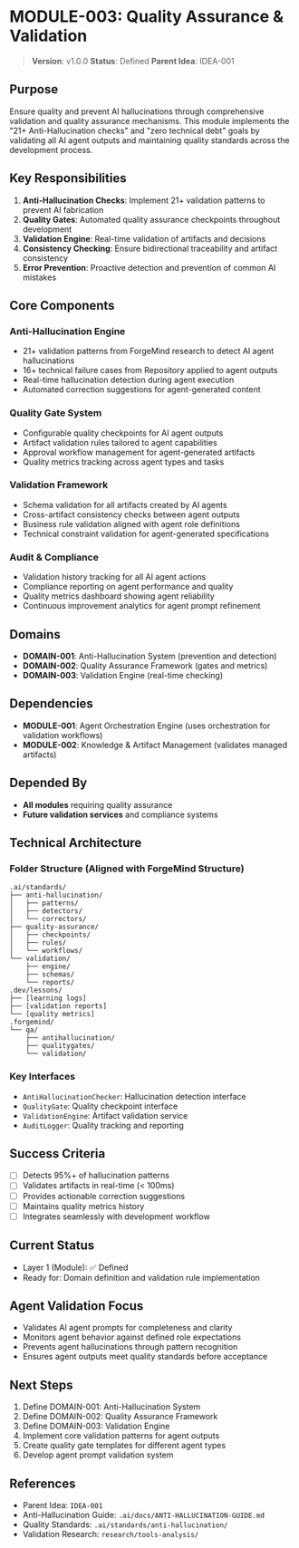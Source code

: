 # MODULE-003: Quality Assurance & Validation

> **Version**: v1.0.0
> **Status**: Defined
> **Parent Idea**: IDEA-001

## Purpose

Ensure quality and prevent AI hallucinations through comprehensive validation and quality assurance mechanisms. This module implements the "21+ Anti-Hallucination checks" and "zero technical debt" goals by validating all AI agent outputs and maintaining quality standards across the development process.

## Key Responsibilities

1. **Anti-Hallucination Checks**: Implement 21+ validation patterns to prevent AI fabrication
2. **Quality Gates**: Automated quality assurance checkpoints throughout development
3. **Validation Engine**: Real-time validation of artifacts and decisions
4. **Consistency Checking**: Ensure bidirectional traceability and artifact consistency
5. **Error Prevention**: Proactive detection and prevention of common AI mistakes

## Core Components

### Anti-Hallucination Engine

- 21+ validation patterns from ForgeMind research to detect AI agent hallucinations
- 16+ technical failure cases from Repository applied to agent outputs
- Real-time hallucination detection during agent execution
- Automated correction suggestions for agent-generated content

### Quality Gate System

- Configurable quality checkpoints for AI agent outputs
- Artifact validation rules tailored to agent capabilities
- Approval workflow management for agent-generated artifacts
- Quality metrics tracking across agent types and tasks

### Validation Framework

- Schema validation for all artifacts created by AI agents
- Cross-artifact consistency checks between agent outputs
- Business rule validation aligned with agent role definitions
- Technical constraint validation for agent-generated specifications

### Audit & Compliance

- Validation history tracking for all AI agent actions
- Compliance reporting on agent performance and quality
- Quality metrics dashboard showing agent reliability
- Continuous improvement analytics for agent prompt refinement

## Domains

- **DOMAIN-001**: Anti-Hallucination System (prevention and detection)
- **DOMAIN-002**: Quality Assurance Framework (gates and metrics)
- **DOMAIN-003**: Validation Engine (real-time checking)

## Dependencies

- **MODULE-001**: Agent Orchestration Engine (uses orchestration for validation workflows)
- **MODULE-002**: Knowledge & Artifact Management (validates managed artifacts)

## Depended By

- **All modules** requiring quality assurance
- **Future validation services** and compliance systems

## Technical Architecture

### Folder Structure (Aligned with ForgeMind Structure)
```
.ai/standards/
├── anti-hallucination/
│   ├── patterns/
│   ├── detectors/
│   └── correctors/
├── quality-assurance/
│   ├── checkpoints/
│   ├── rules/
│   └── workflows/
└── validation/
    ├── engine/
    ├── schemas/
    └── reports/
.dev/lessons/
├── [learning logs]
├── [validation reports]
└── [quality metrics]
.forgemind/
└── qa/
    ├── antihallucination/
    ├── qualitygates/
    └── validation/
```

### Key Interfaces
- `AntiHallucinationChecker`: Hallucination detection interface
- `QualityGate`: Quality checkpoint interface
- `ValidationEngine`: Artifact validation service
- `AuditLogger`: Quality tracking and reporting

## Success Criteria

- [ ] Detects 95%+ of hallucination patterns
- [ ] Validates artifacts in real-time (< 100ms)
- [ ] Provides actionable correction suggestions
- [ ] Maintains quality metrics history
- [ ] Integrates seamlessly with development workflow

## Current Status

- Layer 1 (Module): ✅ Defined
- Ready for: Domain definition and validation rule implementation

## Agent Validation Focus

- Validates AI agent prompts for completeness and clarity
- Monitors agent behavior against defined role expectations
- Prevents agent hallucinations through pattern recognition
- Ensures agent outputs meet quality standards before acceptance

## Next Steps

1. Define DOMAIN-001: Anti-Hallucination System
2. Define DOMAIN-002: Quality Assurance Framework
3. Define DOMAIN-003: Validation Engine
4. Implement core validation patterns for agent outputs
5. Create quality gate templates for different agent types
6. Develop agent prompt validation system

## References

- Parent Idea: `IDEA-001`
- Anti-Hallucination Guide: `.ai/docs/ANTI-HALLUCINATION-GUIDE.md`
- Quality Standards: `.ai/standards/anti-hallucination/`
- Validation Research: `research/tools-analysis/`